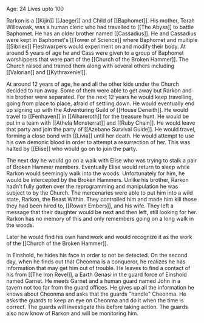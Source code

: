 Age: 24
Lives upto 100

Rarkon is a [[Kijin]] [[Jaeger]] and Child of [[Baphomet]]. His mother, Torah Willowoak, was a human cleric who had travelled to [[The Abyss]] to battle Baphomet. He has an older brother named [[Cassadius]]. He and Cassadius were kept in Baphomet's [[Tower of Science]] where Baphomet and multiple [[Sibriex]] Fleshwarpers would experiment on and modify their body. At around 5 years of age he and Cass were given to a group of Baphomet worshippers that were part of the [[Church of the Broken Hammer]]. The Church raised and trained them along with several others including [[Valorian]] and   [[Kythraxeniel]].

At around 12 years of age, he and all the other kids under the Church decided to run away. Some of them were able to get away but Rarkon and his brother were separated. For the next 12 years he would keep travelling, going from place to place, afraid of settling down. He would eventually end up signing up with the Adventuring Guild of [[House Deneith]]. He would travel to [[Fenhaven]] in [[Aihareroth]] for the treasure hunt. He would be put in a team with [[Athela Monsterrat]] and [[Ruby Chain]]. He would leave that party and join the party of [[Azebane Survival Guide]]. He would travel, forming a close bond with [[Livia]] until her death. He would attempt to use his own demonic blood in order to attempt a resurrection of her.  This was halted by [[Elise]] who would go on to join the party.

The next day he would go on a walk with Elise who was trying to stalk a pair of Broken Hammer members. Eventually Elise would return to sleep while Rarkon would seemingly walk into the woods. Unfortunately for him, he would be intercepted by the Broken Hammers. Unlike his brother, Rarkon hadn't fully gotten over the reprogramming and manipulation he was subject to by the Church. The mercenaries were able to put him into a wild state, Rarkon, the Beast Within. They controlled him and made him kill those they had been hired to, [[Rowan Embers]], and his wife. They left a message that their daughter would be next and then left, still looking for her. Rarkon has no memory of this and only remembers going on a long walk in the woods. 

Later he would find his own handiwork and would recognize it as the work of the [[Church of the Broken Hammer]]. 

In Einshold, he hides his face in order to not be detected. On the second day, when he finds out that Cheonma is a conqueror, he realizes he has information that may get him out of trouble. He leaves to find a contact of his from [[The Iron Revel]], a Earth Genasi in the guard force of Einshold named Garnet. He meets Garnet and a human guard named John in a tavern not too far from the guard offices. He gives up all the information he knows about Cheonma and asks that the guards "handle" Cheonma. He asks the guards to keep an eye on Cheonma and do it when the time is correct. The guards will investigate this before taking action. The guards also now know of Rarkon and will be monitoring him.